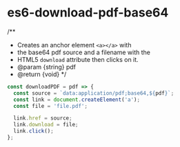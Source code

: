 # es6-download-pdf-base64
/**
 * Creates an anchor element `<a></a>` with
 * the base64 pdf source and a filename with the
 * HTML5 `download` attribute then clicks on it.
 * @param  {string} pdf
 * @return {void}
 */
```javascript
const downloadPDF = pdf => {
  const source = `data:application/pdf;base64,${pdf}`;
  const link = document.createElement('a');
  const file = 'file.pdf';

  link.href = source;
  link.download = file;
  link.click();
};
```
